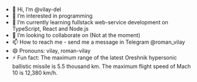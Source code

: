 - 👋 Hi, I’m @vilay-del
- 👀 I’m interested in programming
- 🌱 I’m currently learning fullstack web-service development on TypeScript, React and Node.js
- 💞️ I’m looking to collaborate on (Not at the moment)
- 📫 How to reach me - send me a message in Telegram @roman_vilay
- 😄 Pronouns: vilay, roman-vilay
- ⚡ Fun fact: The maximum range of the latest Oreshnik hypersonic ballistic missile is 5.5 thousand km. The maximum flight speed of Mach 10 is 12,380 km/h.

<!---
vilay-del/vilay-del is a ✨ special ✨ repository because its `README.md` (this file) appears on your GitHub profile.
You can click the Preview link to take a look at your changes.
--->
